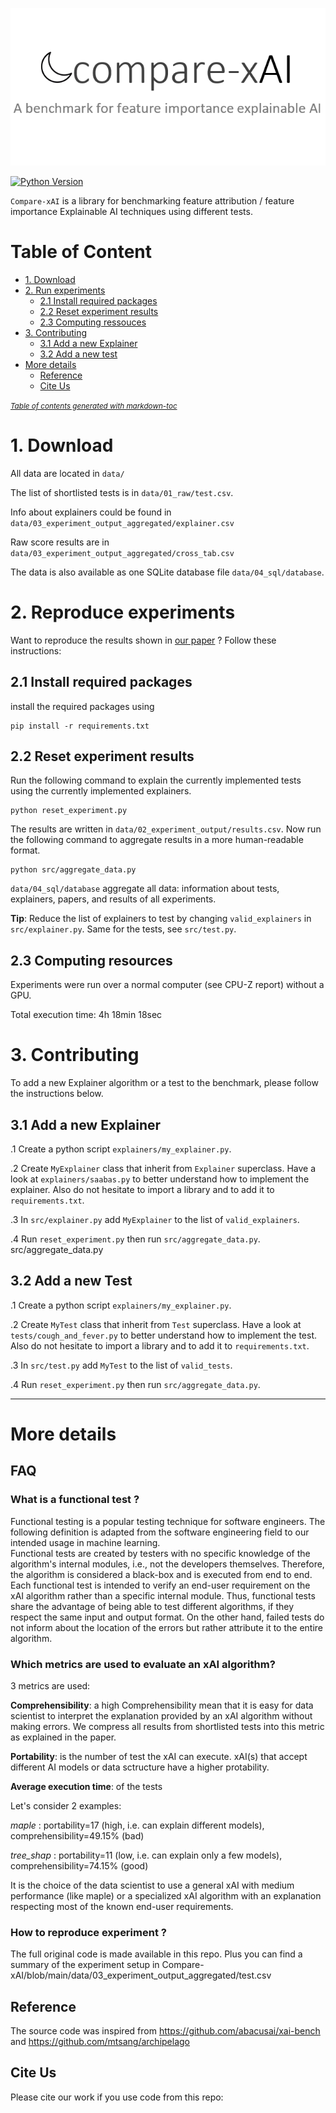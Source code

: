 <p align="center"><img src="img/banner/banner.png"  /></p>

[![Python Version](https://img.shields.io/badge/python-v3.8.3-blue)]()


`Compare-xAI` is a library for benchmarking feature attribution / feature importance Explainable AI techniques using different tests. 



# Table of Content

- [1. Download](#1-download)
- [2. Run experiments](#2-run-experiments)
  * [2.1 Install required packages](#21-install-required-packages)
  * [2.2 Reset experiment results](#22-reset-experiment-results)
  * [2.3 Computing ressouces](#23-computing-ressouces)
- [3. Contributing](#3-contributing)
  * [3.1 Add a new Explainer](#31-add-a-new-explainer)
  * [3.2 Add a new test](#32-add-a-new-test)
- [More details](#more-details)
  * [Reference](#reference)
  * [Cite Us](#cite-us)

<small><i><a href='http://ecotrust-canada.github.io/markdown-toc/'>Table of contents generated with markdown-toc</a></i></small>


[//]: # (<p align="center"><img src="img/overview_figure.svg" width=700 /></p>)

# 1. Download
All data are located in `data/`

The list of shortlisted tests is in `data/01_raw/test.csv`.

Info about explainers could be found in `data/03_experiment_output_aggregated/explainer.csv`

Raw score results are in `data/03_experiment_output_aggregated/cross_tab.csv`

The data is also available as one SQLite database file `data/04_sql/database`.

# 2. Reproduce experiments
Want to reproduce the results shown in [our paper][arxiv] ? Follow these instructions:
## 2.1 Install required packages

[//]: # (There is no specific requirements listed in `requirements.txt` you can run only a few tests and a few Explainer with a small set of packages. So just install what is needed on the go :&#41; )
[//]: # (`requirements.txt` contains a good start)
install the required packages using
```shell
pip install -r requirements.txt
```

## 2.2 Reset experiment results

Run the following command to explain the currently implemented tests using the currently implemented explainers.

```shell
python reset_experiment.py
```
The results are written in `data/02_experiment_output/results.csv`.
Now run the following command to aggregate results in a more human-readable format.
```shell
python src/aggregate_data.py
```
`data/04_sql/database` aggregate all data: information about tests, explainers, papers, and results of all experiments.

**Tip**: Reduce the list of explainers to test by changing `valid_explainers` in `src/explainer.py`. Same for the tests, see `src/test.py`.

## 2.3 Computing resources
Experiments were run over a normal computer (see CPU-Z report) without a GPU.

Total execution time: 4h 18min 18sec


# 3. Contributing
To add a new Explainer algorithm or a test to the benchmark, please follow the instructions below.

## 3.1 Add a new Explainer

.1 Create a python script `explainers/my_explainer.py`.

.2 Create `MyExplainer` class that inherit from `Explainer` superclass. Have a look at `explainers/saabas.py` to better understand how to implement the explainer. Also do not hesitate to import a library and to add it to `requirements.txt`. 

.3 In `src/explainer.py` add `MyExplainer` to the list of `valid_explainers`.

.4 Run `reset_experiment.py` then run `src/aggregate_data.py`.
src/aggregate_data.py

## 3.2 Add a new Test

.1 Create a python script `explainers/my_explainer.py`.

.2 Create `MyTest` class that inherit from `Test` superclass. Have a look at `tests/cough_and_fever.py` to better understand how to implement the test. Also do not hesitate to import a library and to add it to `requirements.txt`. 

.3 In `src/test.py` add `MyTest` to the list of `valid_tests`.

.4 Run `reset_experiment.py` then run `src/aggregate_data.py`.


---

# More details

## FAQ
### What is a functional test ?
Functional testing is a popular testing technique for software engineers. The following definition is adapted from the software engineering field to our intended usage in machine learning.  
Functional tests are created by testers with no specific knowledge of the algorithm's internal modules, i.e., not the developers themselves. Therefore, the algorithm is considered a black-box and is executed from end to end.  
Each functional test is intended to verify an end-user requirement on the xAI algorithm rather than a specific internal module. Thus, functional tests share the advantage of being able to test different algorithms, if they respect the same input and output format. On the other hand, failed tests do not inform about the location of the errors but rather attribute it to the entire algorithm.

### Which metrics are used to evaluate an xAI algorithm?
3 metrics are used:

**Comprehensibility**: a high Comprehensibility mean that it is easy for data scientist to interpret the explanation provided by an xAI algorithm without making errors. We compress all results from shortlisted tests into this metric as explained in the paper.

**Portability**: is the number of test the xAI can execute. xAI(s) that accept different AI models or data sctructure have a higher protability.

**Average execution time**: of the tests 

Let's consider 2 examples:

*maple*     : portability=17 (high, i.e. can explain different models), comprehensibility=49.15% (bad)

*tree_shap* : portability=11 (low, i.e. can explain only a few models), comprehensibility=74.15% (good)

It is the choice of the data scientist to use a general xAI with medium performance (like maple) or a specialized xAI algorithm with an explanation respecting most of the known end-user requirements.


### How to reproduce experiment ?

The full original code is made available in this repo. Plus you can find a summary of the experiment setup in Compare-xAI/blob/main/data/03_experiment_output_aggregated/test.csv
 
## Reference
The source code was inspired from https://github.com/abacusai/xai-bench and https://github.com/mtsang/archipelago
## Cite Us

Please cite our work if you use code from this repo:

```bibtex

```
[arxiv]: https://arxiv.org/abs/2207.14160
